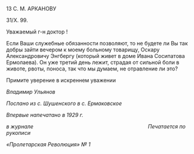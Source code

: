 13 С. М. АРКАНОВУ

31/Х. 99.

Уважаемый г-н доктор !

Если Ваши служебные обязанности позволяют, то не будете ли Вы так добры зайти вечером к моему больному товарищу, Оскару Александровичу Энгбергу (который жи­вет в доме Ивана Сосипатова Ермолаева). Он уже третий день лежит, страдая от силь­ной боли в животе, рвоты, поноса, так что мы думаем, не отравление ли это?

Примите уверение в искреннем уважении

_Владимир Ульянов_

_Послано из с. Шушенского в с. Ермаковское_

_Впервые напечатано в 1929 г._

_в журнале_                                                                              _Печатается по рукописи_

_«Пролетарская Революция» № 1_